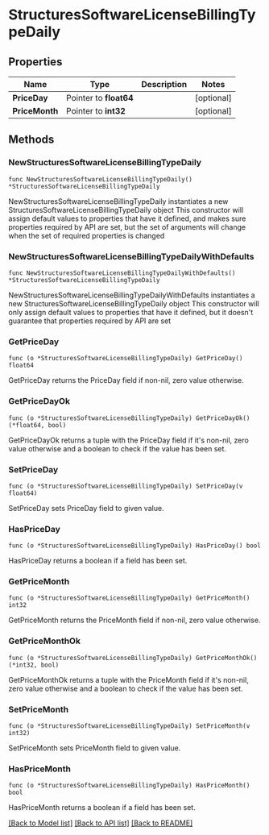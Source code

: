 # StructuresSoftwareLicenseBillingTypeDaily

## Properties

Name | Type | Description | Notes
------------ | ------------- | ------------- | -------------
**PriceDay** | Pointer to **float64** |  | [optional] 
**PriceMonth** | Pointer to **int32** |  | [optional] 

## Methods

### NewStructuresSoftwareLicenseBillingTypeDaily

`func NewStructuresSoftwareLicenseBillingTypeDaily() *StructuresSoftwareLicenseBillingTypeDaily`

NewStructuresSoftwareLicenseBillingTypeDaily instantiates a new StructuresSoftwareLicenseBillingTypeDaily object
This constructor will assign default values to properties that have it defined,
and makes sure properties required by API are set, but the set of arguments
will change when the set of required properties is changed

### NewStructuresSoftwareLicenseBillingTypeDailyWithDefaults

`func NewStructuresSoftwareLicenseBillingTypeDailyWithDefaults() *StructuresSoftwareLicenseBillingTypeDaily`

NewStructuresSoftwareLicenseBillingTypeDailyWithDefaults instantiates a new StructuresSoftwareLicenseBillingTypeDaily object
This constructor will only assign default values to properties that have it defined,
but it doesn't guarantee that properties required by API are set

### GetPriceDay

`func (o *StructuresSoftwareLicenseBillingTypeDaily) GetPriceDay() float64`

GetPriceDay returns the PriceDay field if non-nil, zero value otherwise.

### GetPriceDayOk

`func (o *StructuresSoftwareLicenseBillingTypeDaily) GetPriceDayOk() (*float64, bool)`

GetPriceDayOk returns a tuple with the PriceDay field if it's non-nil, zero value otherwise
and a boolean to check if the value has been set.

### SetPriceDay

`func (o *StructuresSoftwareLicenseBillingTypeDaily) SetPriceDay(v float64)`

SetPriceDay sets PriceDay field to given value.

### HasPriceDay

`func (o *StructuresSoftwareLicenseBillingTypeDaily) HasPriceDay() bool`

HasPriceDay returns a boolean if a field has been set.

### GetPriceMonth

`func (o *StructuresSoftwareLicenseBillingTypeDaily) GetPriceMonth() int32`

GetPriceMonth returns the PriceMonth field if non-nil, zero value otherwise.

### GetPriceMonthOk

`func (o *StructuresSoftwareLicenseBillingTypeDaily) GetPriceMonthOk() (*int32, bool)`

GetPriceMonthOk returns a tuple with the PriceMonth field if it's non-nil, zero value otherwise
and a boolean to check if the value has been set.

### SetPriceMonth

`func (o *StructuresSoftwareLicenseBillingTypeDaily) SetPriceMonth(v int32)`

SetPriceMonth sets PriceMonth field to given value.

### HasPriceMonth

`func (o *StructuresSoftwareLicenseBillingTypeDaily) HasPriceMonth() bool`

HasPriceMonth returns a boolean if a field has been set.


[[Back to Model list]](../README.md#documentation-for-models) [[Back to API list]](../README.md#documentation-for-api-endpoints) [[Back to README]](../README.md)


